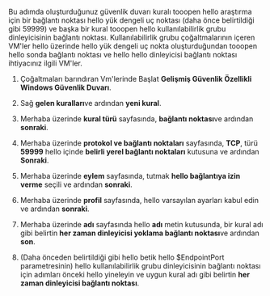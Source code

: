 Bu adımda oluşturduğunuz güvenlik duvarı kuralı tooopen hello araştırma için bir bağlantı noktası hello yük dengeli uç noktası (daha önce belirtildiği gibi 59999) ve başka bir kural tooopen hello kullanılabilirlik grubu dinleyicisinin bağlantı noktası. Kullanılabilirlik grubu çoğaltmalarının içeren VM'ler hello üzerinde hello yük dengeli uç nokta oluşturduğundan tooopen hello sonda bağlantı noktası ve hello hello dinleyicisi bağlantı noktası ihtiyacınız ilgili VM'ler.

1. Çoğaltmaları barındıran Vm'lerinde Başlat **Gelişmiş Güvenlik Özellikli Windows Güvenlik Duvarı**.

2. Sağ **gelen kuralları**ve ardından **yeni kural**.

3. Merhaba üzerinde **kural türü** sayfasında, **bağlantı noktası**ve ardından **sonraki**.

4. Merhaba üzerinde **protokol ve bağlantı noktaları** sayfasında, **TCP**, türü **59999** hello içinde **belirli yerel bağlantı noktaları** kutusuna ve ardından **Sonraki**.

5. Merhaba üzerinde **eylem** sayfasında, tutmak **hello bağlantıya izin verme** seçili ve ardından **sonraki**.

6. Merhaba üzerinde **profil** sayfasında, hello varsayılan ayarları kabul edin ve ardından **sonraki**.

7. Merhaba üzerinde **adı** sayfasında hello **adı** metin kutusunda, bir kural adı gibi belirtin **her zaman dinleyicisi yoklama bağlantı noktası**ve ardından **son**.

8. (Daha önceden belirtildiği gibi hello betik hello $EndpointPort parametresinin) hello kullanılabilirlik grubu dinleyicisinin bağlantı noktası için adımları önceki hello yineleyin ve uygun kural adı gibi belirtin **her zaman dinleyicisi bağlantı noktası**.

